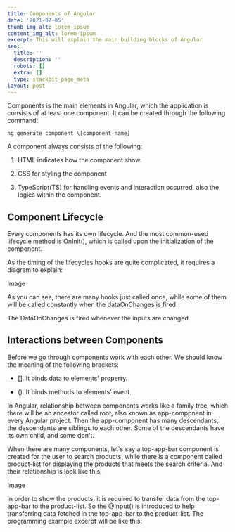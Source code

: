 ```yaml
---
title: Components of Angular
date: '2021-07-05'
thumb_img_alt: lorem-ipsum
content_img_alt: lorem-ipsum
excerpt: This will explain the main building blocks of Angular
seo:
  title: ''
  description: ''
  robots: []
  extra: []
  type: stackbit_page_meta
layout: post
---
```

Components is the main elements in Angular, which the application is consists of at least one component. It can be created through the following command:

`ng generate component \[component-name]`

A component always consists of the following:

1.  HTML indicates how the component show.

2.  CSS for styling the component

3.  TypeScript(TS) for handling events and interaction occurred, also the logics within the component.

## Component Lifecycle

Every components has its own lifecycle. And the most common-used lifecycle method is OnInit(), which is called upon the initialization of the component.

As the timing of the lifecycles hooks are quite complicated, it requires a diagram to explain:

Image

As you can see, there are many hooks just called once, while some of them will be called constantly when the dataOnChanges is fired.

The DataOnChanges is fired whenever the inputs are changed.

## Interactions between Components

Before we go through components work with each other. We should know the meaning of the following brackets:

*   \[]. It binds data to elements' property.

*   (). It binds methods to elements' event.

In Angular, relationship between components works like a family tree, which there will be an ancestor called root, also known as app-comppnent in every Angular project. Then the app-component has many descendants, the descendants are siblings to each other. Some of the descendants have its own child, and some don't.

When there are many components, let's say a top-app-bar component is created for the user to search products, while there is a component called product-list for displaying the products that meets the search criteria. And their relationship is look like this:

Image

In order to show the products, it is required to transfer data from the top-app-bar to the product-list. So the @Input() is introduced to help transferring data fetched in the top-app-bar to the product-list. The programming example excerpt will be like this:
